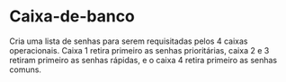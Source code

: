 # Caixa-de-banco
Cria uma lista de senhas para serem requisitadas pelos 4 caixas operacionais. Caixa 1 retira primeiro as senhas prioritárias, caixa 2 e 3 retiram primeiro as senhas rápidas, e o caixa 4 retira primeiro as senhas comuns.
